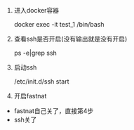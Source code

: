 1. 进入docker容器

   docker exec -it test_1 /bin/bash

2. 查看ssh是否开启(没有输出就是没有开启)

   ps -e|grep ssh

3. 启动ssh

   /etc/init.d/ssh start

4. 开启fastnat





- fastnat自己关了，直接第4步
- ssh关了

